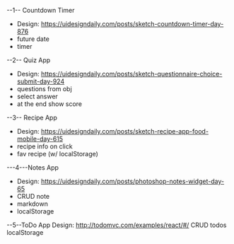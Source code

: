 --1-- Countdown Timer

- Design: https://uidesigndaily.com/posts/sketch-countdown-timer-day-876
- future date
- timer

--2-- Quiz App

- Design: https://uidesigndaily.com/posts/sketch-questionnaire-choice-submit-day-924
- questions from obj
- select answer
- at the end show score

--3-- Recipe App

- Design: https://uidesigndaily.com/posts/sketch-recipe-app-food-mobile-day-615
- recipe info on click
- fav recipe (w/ localStorage)

---4---Notes App
- Design: https://uidesigndaily.com/posts/photoshop-notes-widget-day-65
- CRUD note
- markdown
- localStorage

--5--ToDo App
Design: http://todomvc.com/examples/react/#/
CRUD todos
localStorage